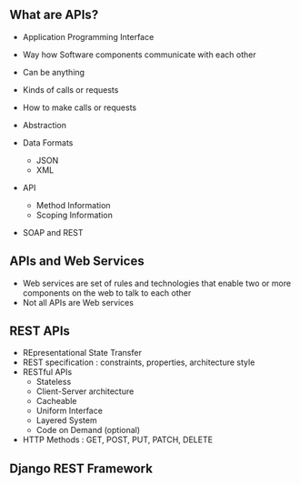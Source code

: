 ## What are APIs?

 - Application Programming Interface
 - Way how Software components communicate with each other
 - Can be anything
 - Kinds of calls or requests
 - How to make calls or requests
 - Abstraction 
 - Data Formats
	- JSON
	- XML
 - API
	- Method Information
	- Scoping Information

 - SOAP and REST


## APIs and Web Services

 - Web services are set of rules and technologies that enable two or more components on the web to talk to each other
 - Not all APIs are Web services

## REST APIs

 - REpresentational State Transfer
 - REST specification : constraints, properties, architecture style
 - RESTful APIs
	- Stateless
	- Client-Server architecture
	- Cacheable
	- Uniform Interface
	- Layered System
	- Code on Demand (optional)
 - HTTP Methods : GET, POST, PUT, PATCH, DELETE

## Django REST Framework
